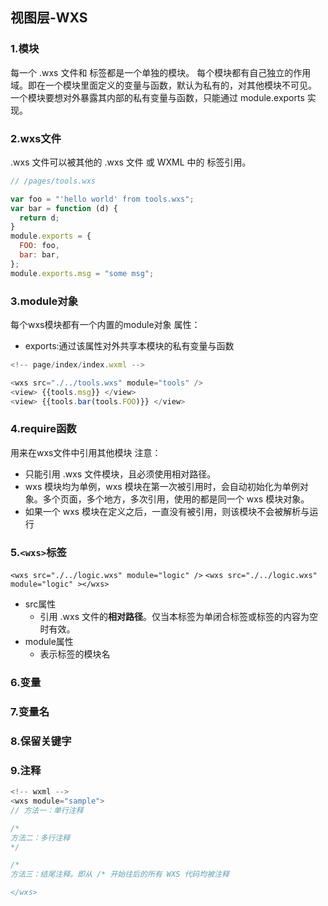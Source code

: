 ## 视图层-WXS

### 1.模块
每一个 .wxs 文件和 <wxs> 标签都是一个单独的模块。
每个模块都有自己独立的作用域。即在一个模块里面定义的变量与函数，默认为私有的，对其他模块不可见。
一个模块要想对外暴露其内部的私有变量与函数，只能通过 module.exports 实现。

### 2.wxs文件
.wxs 文件可以被其他的 .wxs 文件 或 WXML 中的 <wxs> 标签引用。
```JavaScript
// /pages/tools.wxs

var foo = "'hello world' from tools.wxs";
var bar = function (d) {
  return d;
}
module.exports = {
  FOO: foo,
  bar: bar,
};
module.exports.msg = "some msg";
```
### 3.module对象
每个wxs模块都有一个内置的module对象
属性：
* exports:通过该属性对外共享本模块的私有变量与函数
```JavaScript
<!-- page/index/index.wxml -->

<wxs src="./../tools.wxs" module="tools" />
<view> {{tools.msg}} </view>
<view> {{tools.bar(tools.FOO)}} </view>
```
### 4.require函数
用来在wxs文件中引用其他模块
注意：
* 只能引用 .wxs 文件模块，且必须使用相对路径。
* wxs 模块均为单例，wxs 模块在第一次被引用时，会自动初始化为单例对象。多个页面，多个地方，多次引用，使用的都是同一个 wxs 模块对象。
* 如果一个 wxs 模块在定义之后，一直没有被引用，则该模块不会被解析与运行

### 5.`<wxs>`标签
`<wxs src="./../logic.wxs" module="logic" />`
`<wxs src="./../logic.wxs" module="logic" ></wxs>`
* src属性
    * 引用 .wxs 文件的**相对路径**。仅当本标签为单闭合标签或标签的内容为空时有效。
* module属性
    * 表示<wxs>标签的模块名

### 6.变量
### 7.变量名
### 8.保留关键字
### 9.注释
```JavaScript
<!-- wxml -->
<wxs module="sample">
// 方法一：单行注释

/*
方法二：多行注释
*/

/*
方法三：结尾注释。即从 /* 开始往后的所有 WXS 代码均被注释

</wxs>
```